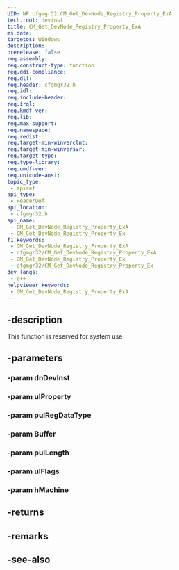 ```yaml
---
UID: NF:cfgmgr32.CM_Get_DevNode_Registry_Property_ExA
tech.root: devinst
title: CM_Get_DevNode_Registry_Property_ExA
ms.date: 
targetos: Windows
description: 
prerelease: false
req.assembly: 
req.construct-type: function
req.ddi-compliance: 
req.dll: 
req.header: cfgmgr32.h
req.idl: 
req.include-header: 
req.irql: 
req.kmdf-ver: 
req.lib: 
req.max-support: 
req.namespace: 
req.redist: 
req.target-min-winverclnt: 
req.target-min-winversvr: 
req.target-type: 
req.type-library: 
req.umdf-ver: 
req.unicode-ansi: 
topic_type:
 - apiref
api_type:
 - HeaderDef
api_location:
 - cfgmgr32.h
api_name:
 - CM_Get_DevNode_Registry_Property_ExA
 - CM_Get_DevNode_Registry_Property_Ex
f1_keywords:
 - CM_Get_DevNode_Registry_Property_ExA
 - cfgmgr32/CM_Get_DevNode_Registry_Property_ExA
 - CM_Get_DevNode_Registry_Property_Ex
 - cfgmgr32/CM_Get_DevNode_Registry_Property_Ex
dev_langs:
 - c++
helpviewer_keywords:
 - CM_Get_DevNode_Registry_Property_ExA
---
```


## -description

This function is reserved for system use.

## -parameters

### -param dnDevInst

### -param ulProperty

### -param pulRegDataType

### -param Buffer

### -param pulLength

### -param ulFlags

### -param hMachine

## -returns

## -remarks

## -see-also

